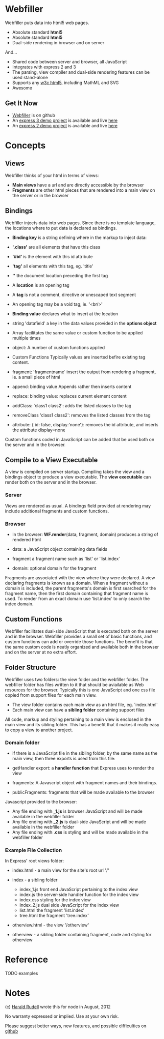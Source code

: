 # Webfiller

Webfiller puts data into html5 web pages.

* Absolute standard **html5**
* Absolute standard **html5**
* Dual-side rendering in browser and on server

And...

* Shared code between server and browser, all JavaScript
* Integrates with express 2 and 3
* The parsing, view compiler and dual-side rendering features can be used stand-alone
* Supports any [w3c html5](http://dev.w3.org/html5/markup/syntax.html), including MathML and SVG
* Awesome

## Get It Now

* [Webfiller](https://github.com/haraldrudell/webfiller) is on github
* An [express 3 demo project](https://github.com/haraldrudell/express3webfiller) is available and live [here](http://e3.haraldrudell.com)
* An [express 2 demo project](https://github.com/haraldrudell/express2webfiller) is available and live [here](http://e2.haraldrudell.com)

# Concepts

## Views
Webfiller thinks of your html in terms of views:

* **Main views** have a url and are directly accessible by the browser
* **Fragments** are other html pieces that are rendered into a main view on the server or in the browser

## Bindings
Webfiller injects data into web pages. Since there is no template language, the locations where to put data is declared as bindings. 

* **Binding key** is a string defining where in the markup to inject data:
 * **'.class'** are all elements that have this class
 * **'#id'** is the element with this id attribute
 * **'tag'** all elements with this tag, eg. 'title'
 * **''** the document location preceding the first tag
 * A **location** is an opening tag
 * A **tag** is not a comment, directive or unescaped text segment
 * An opening tag may be a void tag, ie. '\<br/>'

* **Binding value** declares what to insert at the location

 * string 'datafield' a key in the data values provided in the **options object**
 * Array facilitates the same value or custom function to be applied multiple times
 * object: A number of custom functions applied

* Custom Functions
Typically values are inserted befire existing tag content.

 * fragment: 'fragmentname' insert the output from rendering a fragment, ie. a small piece of html
 * append: binding value Appends rather then inserts content
 * replace: binding value: replaces current element content
 * addClass: 'class1 class2': adds the listed classes to the tag
 * removeClass 'class1 class2': removes the listed classes from the tag
 * attribute: { id: false, display:'none'}: removes the id attribute, and inserts the attribute display=none

 Custom functions coded in JavaScript can be added that be used both on the server and in the browser.

## Compile to a View Executable

A view is compiled on server startup. Compiling takes the view and a bindings object to produce a view executable. The **view executable** can render both on the server and in the browser.

### Server

Views are rendered as usual. A bindings field provided at rendering may include additional fragments and custom functions.

### Browser

* In the browser: **WF.render**(data, fragment, domain) produces a string of rendered html

 * data: a JavaScript object containing data fields
 * fragment a fragment name such as 'list' or 'list.index'
 * domain: optional domain for the fragment

Fragments are associated with the view where they were declared. A view declaring fragments is known as a domain. When a fragment without a domain is included, the parent fragments's domain is first searched for the fragment name, then the first domain containing that fragment name is used. To render from an exact domain use 'list.index' to only search the index domain.

## Custom Functions

Webfiller facilitates dual-side JavaScript that is executed both on the server and in the browser. Webfiller provides a small set of basic functions, and custom functions can add or override those functions. The benefit is that the same custom code is neatly organized and available both in the browser and on the server at no extra effort.

## Folder Structure

Webfiller uses two folders: the view folder and the webfiller folder. The webfiller folder has files written to it that should be aviailable as Web resources for the browser. Typically this is one JavaScript and one css file copied from support files for each main view.

* The view folder contains each main view as an html file, eg. 'index.html'
* Each main view can have a **sibling folder** containing support files

All code, markup and styling pertaining to a main view is enclosed in the main view and its sibling folder. This has a benefit that it makes it really easy to copy a view to another project.

### Domain folder

* if there is a JavaScript file in the sibling folder, by the same name as the main view, then three exports is used from this file:

 * getHandler export: a **handler function** that Express uses to render the view
 * fragments: A Javascript object with fragment names and their bindings.
 * publicFragments: fragments that will be made available to the browser

Javascript provided to the browser:

* Any file ending with **_1.js** is browser JavaScript and will be made available in the webfiller folder
* Any file ending with **_2.js** is dual-side JavaScript and will be made available in the webfiller folder
* Any file ending with **.css** is styling and will be made available in the webfiller folder

### Example File Collection

In Express' root views folder:

* index.html - a main view for the site's root url '/'
* index - a sibling folder

    * index_1.js front end JavaScript pertaining to the index view
    * index.js the server-side handler function for the index view
    * index.css styling for the index view
    * index_2.js dual side JavaScript for the index view
    * list.html the fragment 'list.index'
    * tree.html the fragment 'tree.index'

* otherview.html - the view '/otherview'
* otherview - a sibling folder containing fragment, code and styling for otherview

# Reference

TODO examples

# Notes

(c) [Harald Rudell](http://www.haraldrudell.com) wrote this for node in August, 2012

No warranty expressed or implied. Use at your own risk.

Please suggest better ways, new features, and possible difficulties on [github](https://github.com/haraldrudell/webfiller)